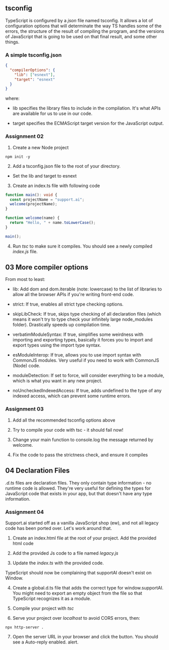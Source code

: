 ## tsconfig

TypeScript is configured by a *json* file named tsconfig. It allows
a lot of configuration options that will determinate the way TS
handles some of the errors, the structure of the result of
compiling the program, and the versions of JavaScript that is going
to be used on that final result, and some other things.

### A simple tsconfig.json

```json
{
  "compilerOptions": {
    "lib": ["esnext"],
    "target": "esnext"
  }
}
```
where:

 * lib specifies the library files to include in the compilation.
 It's what APIs are available for us to use in our code.

 * target specifies the ECMAScript target version for the JavaScript output.

### Assignment 02

1. Create a new Node project
```
npm init -y
```

2. Add a tsconfig.json file to the root of your directory.

 * Set the lib and target to esnext

3. Create an index.ts file with following code

```TypeScript
function main(): void {
  const projectName = "support.ai";
  welcome(projectName);
}

function welcome(name) {
  return "Hello, " + name.toLowerCase();
}

main();
```

4. Run *tsc* to make sure it compiles. You should see a newly compiled *index.js* file.

## 03 More compiler options

From most to least:

 * lib: Add dom and dom.iterable (note: lowercase) to the list of libraries to allow all the browser APIs if you're writing front-end code.

 * strict: If true, enables all strict type checking options.

 * skipLibCheck: If true, skips type checking of all declaration files (which means it won't try to type check your infinitely large node_modules folder). Drastically speeds up compilation time.

 * verbatimModuleSyntax: If true, simplifies some weirdness with importing and exporting types, basically it forces you to import and export types using the import type syntax.

 * esModuleInterop: If true, allows you to use import syntax with CommonJS modules. Very useful if you need to work with CommonJS (Node) code.

 * moduleDetection: If set to force, will consider everything to be a module, which is what you want in any new project.

 * noUncheckedIndexedAccess: If true, adds undefined to the type of any indexed access, which can prevent some runtime errors.

### Assignment 03

1. Add all the recommended tsconfig options above

2. Try to compile your code with tsc - it should fail now!

3. Change your main function to console.log the message returned by welcome.

4. Fix the code to pass the strictness check, and ensure it compiles


## 04 Declaration Files

*.d.ts* files are declaration files. They only contain type information - no runtime code is allowed. They're very useful for defining the types for JavaScript code that exists in your app, but that doesn't have any type information.

### Assignment 04

Support.ai started off as a vanilla JavaScript shop (ew), and not all legacy code has been ported over. Let's work around that.

1. Create an index.html file at the root of your project. Add the provided html code

2. Add the provided Js code to a file named *legacy.js*

3. Update the *index.ts* with the provided code.

TypeScript should now be complaining that supportAI doesn't exist on Window.

4. Create a global.d.ts file that adds the correct type for window.supportAI. You might need to export an empty object from the file so that TypeScript recognizes it as a module.

5. Compile your project with *tsc*

6. Serve your project over *localhost* to avoid CORS errors, then:

```
npx http-server .
```

7. Open the server URL in your browser and click the button. You should see a Auto-reply enabled. alert.
